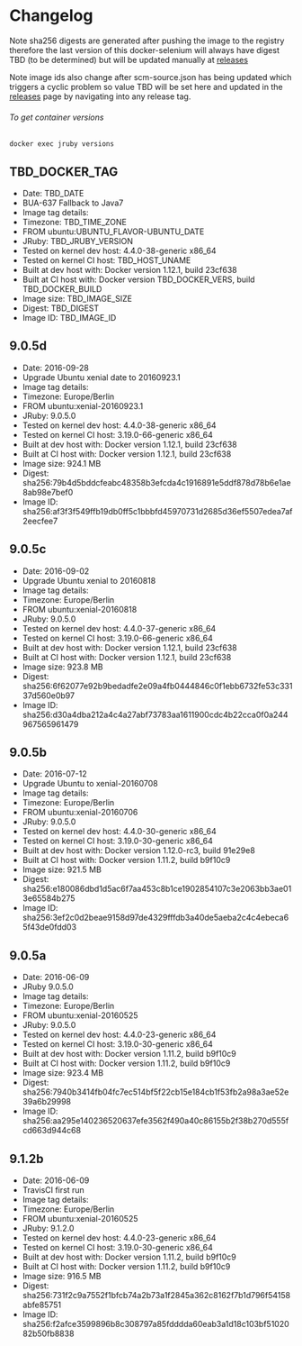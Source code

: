 # Changelog

Note sha256 digests are generated after pushing the image to the registry therefore the last version of this docker-selenium will always have digest TBD (to be determined) but will be updated manually at [releases][]

Note image ids also change after scm-source.json has being updated which triggers a cyclic problem so value TBD will be set here and updated in the [releases][] page by navigating into any release tag.

###### To get container versions
    docker exec jruby versions

## TBD_DOCKER_TAG
 + Date: TBD_DATE
 + BUA-637 Fallback to Java7
 + Image tag details:
  + Timezone: TBD_TIME_ZONE
  + FROM ubuntu:UBUNTU_FLAVOR-UBUNTU_DATE
  + JRuby: TBD_JRUBY_VERSION
  + Tested on kernel dev host: 4.4.0-38-generic x86_64
  + Tested on kernel CI  host: TBD_HOST_UNAME
  + Built at dev host with: Docker version 1.12.1, build 23cf638
  + Built at CI  host with: Docker version TBD_DOCKER_VERS, build TBD_DOCKER_BUILD
  + Image size: TBD_IMAGE_SIZE
  + Digest: TBD_DIGEST
  + Image ID: TBD_IMAGE_ID

## 9.0.5d
 + Date: 2016-09-28
 + Upgrade Ubuntu xenial date to 20160923.1
 + Image tag details:
  + Timezone: Europe/Berlin
  + FROM ubuntu:xenial-20160923.1
  + JRuby: 9.0.5.0
  + Tested on kernel dev host: 4.4.0-38-generic x86_64
  + Tested on kernel CI  host: 3.19.0-66-generic x86_64
  + Built at dev host with: Docker version 1.12.1, build 23cf638
  + Built at CI  host with: Docker version 1.12.1, build 23cf638
  + Image size: 924.1 MB
  + Digest: sha256:79b4d5bddcfeabc48358b3efcda4c1916891e5ddf878d78b6e1ae8ab98e7bef0
  + Image ID: sha256:af3f3f549ffb19db0ff5c1bbbfd45970731d2685d36ef5507edea7af2eecfee7

## 9.0.5c
 + Date: 2016-09-02
 + Upgrade Ubuntu xenial to 20160818
 + Image tag details:
  + Timezone: Europe/Berlin
  + FROM ubuntu:xenial-20160818
  + JRuby: 9.0.5.0
  + Tested on kernel dev host: 4.4.0-37-generic x86_64
  + Tested on kernel CI  host: 3.19.0-66-generic x86_64
  + Built at dev host with: Docker version 1.12.1, build 23cf638
  + Built at CI  host with: Docker version 1.12.1, build 23cf638
  + Image size: 923.8 MB
  + Digest: sha256:6f62077e92b9bedadfe2e09a4fb0444846c0f1ebb6732fe53c33137d560e0b97
  + Image ID: sha256:d30a4dba212a4c4a27abf73783aa1611900cdc4b22cca0f0a244967565961479

## 9.0.5b
 + Date: 2016-07-12
 + Upgrade Ubuntu to xenial-20160708
 + Image tag details:
  + Timezone: Europe/Berlin
  + FROM ubuntu:xenial-20160706
  + JRuby: 9.0.5.0
  + Tested on kernel dev host: 4.4.0-30-generic x86_64
  + Tested on kernel CI  host: 3.19.0-30-generic x86_64
  + Built at dev host with: Docker version 1.12.0-rc3, build 91e29e8
  + Built at CI  host with: Docker version 1.11.2, build b9f10c9
  + Image size: 921.5 MB
  + Digest: sha256:e180086dbd1d5ac6f7aa453c8b1ce1902854107c3e2063bb3ae013e65584b275
  + Image ID: sha256:3ef2c0d2beae9158d97de4329fffdb3a40de5aeba2c4c4ebeca65f43de0fdd03

## 9.0.5a
 + Date: 2016-06-09
 + JRuby 9.0.5.0
 + Image tag details:
  + Timezone: Europe/Berlin
  + FROM ubuntu:xenial-20160525
  + JRuby: 9.0.5.0
  + Tested on kernel dev host: 4.4.0-23-generic x86_64
  + Tested on kernel CI  host: 3.19.0-30-generic x86_64
  + Built at dev host with: Docker version 1.11.2, build b9f10c9
  + Built at CI  host with: Docker version 1.11.2, build b9f10c9
  + Image size: 923.4 MB
  + Digest: sha256:7940b3414fb04fc7ec514bf5f22cb15e184cb1f53fb2a98a3ae52e39a6b29998
  + Image ID: sha256:aa295e140236520637efe3562f490a40c86155b2f38b270d555fcd663d944c68

## 9.1.2b
 + Date: 2016-06-09
 + TravisCI first run
 + Image tag details:
  + Timezone: Europe/Berlin
  + FROM ubuntu:xenial-20160525
  + JRuby: 9.1.2.0
  + Tested on kernel dev host: 4.4.0-23-generic x86_64
  + Tested on kernel CI  host: 3.19.0-30-generic x86_64
  + Built at dev host with: Docker version 1.11.2, build b9f10c9
  + Built at CI  host with: Docker version 1.11.2, build b9f10c9
  + Image size: 916.5 MB
  + Digest: sha256:731f2c9a7552f1bfcb74a2b73a1f2845a362c8162f7b1d796f54158abfe85751
  + Image ID: sha256:f2afce3599896b8c308797a85fdddda60eab3a1d18c103bf5102082b50fb8838

[releases]: https://github.com/elgalu/jruby-in-docker/releases/
